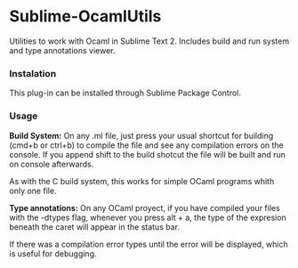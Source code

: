 Sublime-OcamlUtils
==================

Utilities to work with Ocaml in Sublime Text 2. Includes build and run system and type annotations viewer.

### Instalation ###

This plug-in can be installed through Sublime Package Control.

### Usage ###

**Build System:** On any .ml file, just press your usual shortcut for building (cmd+b or ctrl+b) to compile 
the file and see any compilation errors on the console. If you append shift to the build shotcut the file will
be built and run on console afterwards.

As with the C build system, this works for simple OCaml programs whith only one file.

**Type annotations:** On any OCaml proyect, if you have compiled your files with the -dtypes flag, whenever you press
alt + a, the type of the expresion beneath the caret will appear in the status bar.

If there was a compilation error types until the error will be displayed, which is useful for debugging.


